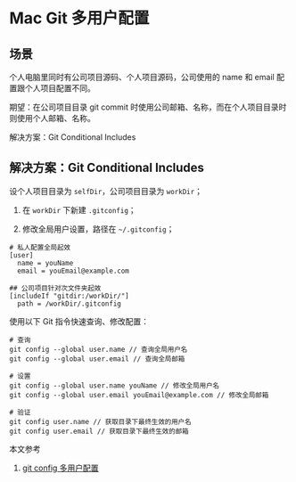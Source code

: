 # Mac Git 多用户配置

## 场景

个人电脑里同时有公司项目源码、个人项目源码，公司使用的 name 和 email 配置跟个人项目配置不同。 

期望：在公司项目目录 git commit 时使用公司邮箱、名称，而在个人项目目录时则使用个人邮箱、名称。

解决方案：Git Conditional Includes

## 解决方案：Git Conditional Includes

设个人项目目录为 `selfDir`，公司项目目录为 `workDir`；

1. 在 `workDir` 下新建 `.gitconfig`；

2. 修改全局用户设置，路径在 `~/.gitconfig`；

``` git
# 私人配置全局起效
[user]
  name = youName
  email = youEmail@example.com

## 公司项目针对次文件夹起效
[includeIf "gitdir:/workDir/"]
  path = /workDir/.gitconfig
```

使用以下 Git 指令快速查询、修改配置：

``` git
# 查询
git config --global user.name // 查询全局用户名
git config --global user.email // 查询全局邮箱

# 设置
git config --global user.name youName // 修改全局用户名
git config --global user.email youEmail@example.com // 修改全局邮箱

# 验证
git config user.name // 获取目录下最终生效的用户名
git config user.email // 获取目录下最终生效的邮箱
```

本文参考

1. [git config 多用户配置](https://zhuanlan.zhihu.com/p/379982981)
